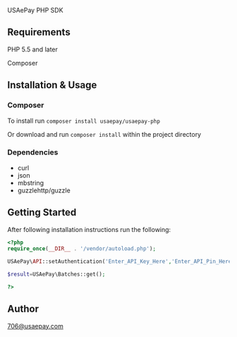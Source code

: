 USAePay PHP SDK

## Requirements

PHP 5.5 and later

Composer

## Installation & Usage

### Composer

To install run `composer install usaepay/usaepay-php`

Or download and run `composer install` within the project directory

### Dependencies

- curl
- json
- mbstring
- guzzlehttp/guzzle

## Getting Started

After following installation instructions run the following:

```php
<?php
require_once(__DIR__ . '/vendor/autoload.php');

USAePay\API::setAuthentication('Enter_API_Key_Here','Enter_API_Pin_Here');

$result=USAePay\Batches::get();

?>
```

## Author

706@usaepay.com


